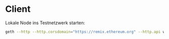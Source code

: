 # Client

Lokale Node ins Testnetzwerk starten:

```bash
geth --http --http.corsdomain="https://remix.ethereum.org" --http.api web3,eth,debug,personal,net --vmdebug --datadir data --dev console
```
